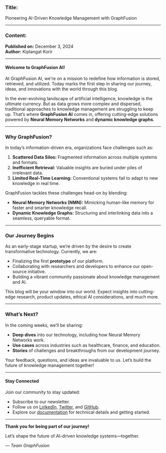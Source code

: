 ### **Title:**  
Pioneering AI-Driven Knowledge Management with GraphFusion

---

### **Content:**  

**Published on:** December 3, 2024  
**Author:** Kiplangat Korir  

---

#### Welcome to GraphFusion AI!  

At GraphFusion AI, we're on a mission to redefine how information is stored, retrieved, and utilized. Today marks the first step in sharing our journey, ideas, and innovations with the world through this blog.  

In the ever-evolving landscape of artificial intelligence, knowledge is the ultimate currency. But as data grows more complex and dispersed, traditional approaches to knowledge management are struggling to keep up. That’s where **GraphFusion AI** comes in, offering cutting-edge solutions powered by **Neural Memory Networks** and **dynamic knowledge graphs**.  

---

### **Why GraphFusion?**  

In today’s information-driven era, organizations face challenges such as:  
1. **Scattered Data Silos:** Fragmented information across multiple systems and formats.  
2. **Inefficient Retrieval:** Valuable insights are buried under piles of irrelevant data.  
3. **Limited Real-Time Learning:** Conventional systems fail to adapt to new knowledge in real time.  

GraphFusion tackles these challenges head-on by blending:  
- **Neural Memory Networks (NMN):** Mimicking human-like memory for faster and smarter knowledge recall.  
- **Dynamic Knowledge Graphs:** Structuring and interlinking data into a seamless, queryable format.  

---

### **Our Journey Begins**  

As an early-stage startup, we’re driven by the desire to create transformative technology. Currently, we are:  
- Finalizing the first **prototype** of our platform.  
- Collaborating with researchers and developers to enhance our open-source initiative.  
- Building a vibrant community passionate about knowledge management and AI.  

This blog will be your window into our world. Expect insights into cutting-edge research, product updates, ethical AI considerations, and much more.  

---

### **What’s Next?**  

In the coming weeks, we’ll be sharing:  
- **Deep dives** into our technology, including how Neural Memory Networks work.  
- **Use cases** across industries such as healthcare, finance, and education.  
- **Stories** of challenges and breakthroughs from our development journey.  

Your feedback, questions, and ideas are invaluable to us. Let’s build the future of knowledge management together!  

---

#### Stay Connected  

Join our community to stay updated:  
- Subscribe to our newsletter.  
- Follow us on [LinkedIn](#), [Twitter](#), and [GitHub](#).  
- Explore our [documentation](#) for technical details and getting started.  

---

**Thank you for being part of our journey!**  

Let’s shape the future of AI-driven knowledge systems—together.  

*— Team GraphFusion*  
